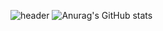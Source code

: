 ![header](https://capsule-render.vercel.app/api?type=waving&color=auto&height=300&section=header&text=eunjin&fontSize=90&fontAlign=70&animation=twinkling)
![Anurag's GitHub stats](https://github-readme-stats.vercel.app/api?username=anuraghazra&theme=react&show_icons=true)
